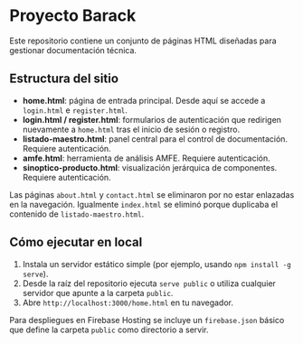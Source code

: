 # Proyecto Barack

Este repositorio contiene un conjunto de páginas HTML diseñadas para gestionar documentación técnica.

## Estructura del sitio
- **home.html**: página de entrada principal. Desde aquí se accede a `login.html` e `register.html`.
- **login.html / register.html**: formularios de autenticación que redirigen nuevamente a `home.html` tras el inicio de sesión o registro.
- **listado-maestro.html**: panel central para el control de documentación. Requiere autenticación.
- **amfe.html**: herramienta de análisis AMFE. Requiere autenticación.
- **sinoptico-producto.html**: visualización jerárquica de componentes. Requiere autenticación.

Las páginas `about.html` y `contact.html` se eliminaron por no estar enlazadas en la navegación. Igualmente `index.html` se eliminó porque duplicaba el contenido de `listado-maestro.html`.

## Cómo ejecutar en local
1. Instala un servidor estático simple (por ejemplo, usando `npm install -g serve`).
2. Desde la raíz del repositorio ejecuta `serve public` o utiliza cualquier servidor que apunte a la carpeta `public`.
3. Abre `http://localhost:3000/home.html` en tu navegador.

Para despliegues en Firebase Hosting se incluye un `firebase.json` básico que define la carpeta `public` como directorio a servir.
